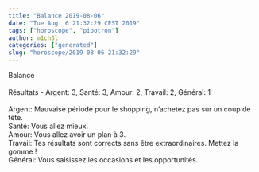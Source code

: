 ```yaml
---
title: "Balance 2019-08-06"
date: "Tue Aug  6 21:32:29 CEST 2019"
tags: ["horoscope", "pipotron"]
author: m1ch3l
categories: ["generated"]
slug: "horoscope/2019-08-06-21:32:29"
---
```


Balance<br>
<br>
Résultats - Argent: 3, Santé: 3, Amour: 2, Travail: 2, Général: 1<br>
<br>
Argent:  Mauvaise période pour le shopping, n’achetez pas sur un coup de tête. <br>
Santé:   Vous allez mieux. <br>
Amour:   Vous allez avoir un plan à 3. <br>
Travail: Tes résultats sont corrects sans être extraordinaires. Mettez la gomme !<br>
Général: Vous saisissez les occasions et les opportunités.<br>
